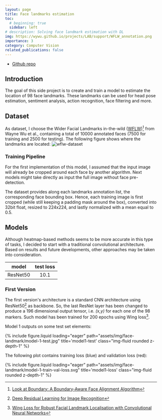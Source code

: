 ```yaml
---
layout: page
title: Face landmarks estimation
toc:
  # beginning: true
  sidebar: left
# description: Solving face landmark estimation with DL
img: https://wywu.github.io/projects/LAB/support/WFLW_annotation.png
importance: 3
category: Computer Vision
related_publications: false
---
```


- [Github repo](https://github.com/Gotti27/face-landmark-estimation)

## Introduction

The goal of this side project is to create and train a model to estimate the location of 98 face landmarks.
These landmarks can be used for head pose estimation, sentiment analysis, action recognition, face filtering and more.

## Dataset

As dataset, I choose the Wider Facial Landmarks in-the-wild ([WFLW](https://wywu.github.io/projects/LAB/WFLW.html))[^1] from Wayne Wu et al., containing a total of 10000 annotated faces (7500 for training and 2500 for testing).
The following figure shows where the landmarks are located:
![wflw-dataset](https://wywu.github.io/projects/LAB/support/WFLW_annotation.png)

### Training Pipeline

For the first implementation of this model, I assumed that the input image will already be cropped around each face by another algorithm.
Next models might take directly as input the full image without face pre-detection.

The dataset provides along each landmarks annotation list, the corresponding face bounding box.
Hence, each training image is first cropped (while still keeping a padding mask around the box), converted into 32bit float, resized to 224x224, and lastly normalized with a mean equal to 0.5.

## Models

Although heatmap-based methods seems to be more accurate in this type of tasks, I decided to start with a traditional convolutional architecture.
Based on results and future developments, other approaches may be taken into consideration.

|  model   | test loss |
| :------: | :-------: |
| ResNet50 |   10.1    |

### First Version

The first version's architecture is a standard CNN architecture using ResNet50[^2] as backbone.
So, the last ResNet layer has been changed to produce a 196 dimensional output tensor, i.e. _(x,y)_ for each one of the 98 markers.
Such model has been trained for 200 epochs using Wing loss[^3].

Model 1 outputs on some test set elements:

<div class="row">
    <div class="col-sm mt-3 mt-md-0">
        {% include figure.liquid loading="eager" path="assets/img/face-landmark/model-1-test.jpg" title='model1-test' class="img-fluid rounded z-depth-1" %}
    </div>
</div>

The following plot contains training loss (blue) and validation loss (red):

<div class="row">
    <div class="col-sm mt-3 mt-md-0">
        {% include figure.liquid loading="eager" path="assets/img/face-landmark/model-1-train-val-loss.svg" title='model1-loss' class="img-fluid rounded z-depth-1" %}
    </div>
</div>

[^1]: [Look at Boundary: A Boundary-Aware Face Alignment Algorithm](https://doi.org/10.48550/arXiv.1805.10483)
[^2]: [Deep Residual Learning for Image Recognition](https://doi.org/10.48550/arXiv.1512.03385)
[^3]: [Wing Loss for Robust Facial Landmark Localisation with Convolutional Neural Networks](https://doi.org/10.48550/arXiv.1711.06753)
